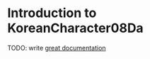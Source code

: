 # Introduction to KoreanCharacter08Da

TODO: write [great documentation](http://jacobian.org/writing/what-to-write/)
